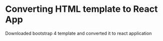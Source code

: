 # Converting HTML template to React App



Downloaded bootstrap 4 template and converted it to react application 
